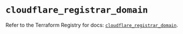 # `cloudflare_registrar_domain`

Refer to the Terraform Registry for docs: [`cloudflare_registrar_domain`](https://registry.terraform.io/providers/cloudflare/cloudflare/5.6.0/docs/resources/registrar_domain).
